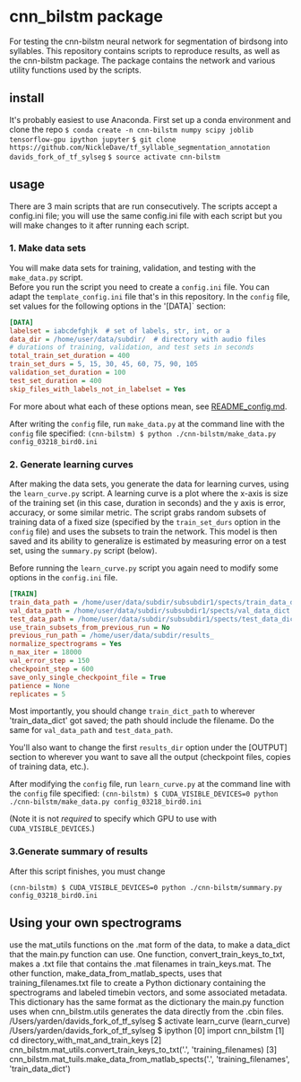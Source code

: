 # cnn_bilstm package
For testing the cnn-bilstm neural network for segmentation of birdsong into syllables.
This repository contains scripts to reproduce results, as well as the cnn-bilstm package.
The package contains the network and various utility functions used by the scripts.

## install

It's probably easiest to use Anaconda. First set up a conda environment and clone the repo
`$ conda create -n cnn-bilstm numpy scipy joblib tensorflow-gpu ipython jupyter`
`$ git clone https://github.com/NickleDave/tf_syllable_segmentation_annotation davids_fork_of_tf_sylseg`
`$ source activate cnn-bilstm`

## usage

There are 3 main scripts that are run consecutively.
The scripts accept a config.ini file; you will use the same config.ini file with each script
but you will make changes to it after running each script.

### 1. Make data sets

You will make data sets for training, validation, and testing with the `make_data.py` script.  
Before you run the script you need to create a `config.ini` file. You can adapt the 
`template_config.ini` file that's in this repository.
In the `config` file, set values for the following options in the '[DATA]` section:  
```ini
[DATA]
labelset = iabcdefghjk  # set of labels, str, int, or a 
data_dir = /home/user/data/subdir/  # directory with audio files
# durations of training, validation, and test sets in seconds
total_train_set_duration = 400
train_set_durs = 5, 15, 30, 45, 60, 75, 90, 105
validation_set_duration = 100
test_set_duration = 400
skip_files_with_labels_not_in_labelset = Yes
```
For more about what each of these options mean, see [README_config.md](./README_config.md).

After writing the `config` file, run `make_data.py` at the command line with the `config` file specified: 
`(cnn-bilstm) $ python ./cnn-bilstm/make_data.py config_03218_bird0.ini`

### 2. Generate learning curves

After making the data sets, you generate the data for learning curves,
using the `learn_curve.py` script.
A learning curve is a plot where the x-axis is size of the training set 
(in this case, duration in seconds) and the y axis is error, accuracy, or some similar metric.
The script grabs random subsets of training data of a fixed size (specified by the 
`train_set_durs` option in the `config` file) and uses the subsets to train the network.
This model is then saved and its ability to generalize is estimated by measuring error on 
a test set, using the `summary.py` script (below).

Before running the `learn_curve.py` script you again need to modify some
options in the `config.ini` file.
```ini
[TRAIN]
train_data_path = /home/user/data/subdir/subsubdir1/spects/train_data_dict
val_data_path = /home/user/data/subdir/subsubdir1/spects/val_data_dict
test_data_path = /home/user/data/subdir/subsubdir1/spects/test_data_dict
use_train_subsets_from_previous_run = No
previous_run_path = /home/user/data/subdir/results_
normalize_spectrograms = Yes
n_max_iter = 18000
val_error_step = 150
checkpoint_step = 600
save_only_single_checkpoint_file = True
patience = None
replicates = 5
```

Most importantly, you should change `train_dict_path` to wherever 'train_data_dict' got saved; 
the path should include the filename. Do the same for `val_data_path` and `test_data_path`.

You'll also want to change the first `results_dir` option under the [OUTPUT] section to 
wherever you want to save all the output (checkpoint files, copies of training data, etc.).



After modifying the `config` file, run `learn_curve.py` at the command line with the `config` file specified:
`(cnn-bilstm) $ CUDA_VISIBLE_DEVICES=0 python ./cnn-bilstm/make_data.py config_03218_bird0.ini`

(Note it is not *required* to specify which GPU to use with `CUDA_VISIBLE_DEVICES`.)

### 3.Generate summary of results
After this script finishes, you must change

`(cnn-bilstm) $ CUDA_VISIBLE_DEVICES=0 python ./cnn-bilstm/summary.py config_03218_bird0.ini`

## Using your own spectrograms

use the mat_utils functions on the .mat form of the data, to make a data_dict that the main.py function can use.
One function, convert_train_keys_to_txt, makes a .txt file that contains the .mat filenames in train_keys.mat.
The other function, make_data_from_matlab_spects, uses that training_filenames.txt file to create a Python dictionary
 containing the spectrograms and labeled timebin vectors, and some associated metadata. 
 This dictionary has the same format as the dictionary the main.py function uses when cnn_bilstm.utils generates 
 the data directly from the .cbin files.
/Users/yarden/davids_fork_of_tf_sylseg $ activate learn_curve
(learn_curve) /Users/yarden/davids_fork_of_tf_sylseg $ ipython
[0] import cnn_bilstm
[1] cd directory_with_mat_and_train_keys
[2] cnn_bilstm.mat_utils.convert_train_keys_to_txt('.', 'training_filenames)
[3] cnn_bilstm.mat_tuils.make_data_from_matlab_spects('.', 'training_filenames', 'train_data_dict')